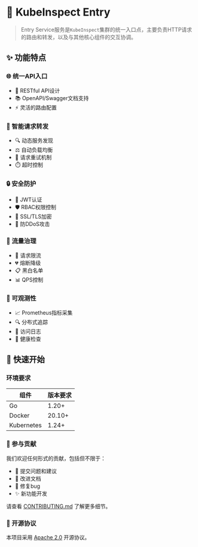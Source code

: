 # 🚪 KubeInspect Entry



> Entry Service服务是`KubeInspect`集群的统一入口点，主要负责HTTP请求的路由和转发，以及与其他核心组件的交互协调。

## ✨ 功能特点

### 🌐 统一API入口
- 🔄 RESTful API设计
- 📚 OpenAPI/Swagger文档支持
- ⚡ 灵活的路由配置

### 🔄 智能请求转发
- 🔍 动态服务发现
- ⚖️ 自动负载均衡
- 🔁 请求重试机制
- ⏱️ 超时控制

### 🔒 安全防护
- 🎫 JWT认证
- 🛡️ RBAC权限控制
- 🔐 SSL/TLS加密
- 🚫 防DDoS攻击

### 🌊 流量治理
- 🚥 请求限流
- 💔 熔断降级
- 📋 黑白名单
- 📊 QPS控制

### 📡 可观测性
- 📈 Prometheus指标采集
- 🔍 分布式追踪
- 📝 访问日志
- 💓 健康检查

## 🚀 快速开始

### 环境要求
| 组件 | 版本要求 |
|------|---------|
| Go | 1.20+ |
| Docker | 20.10+ |
| Kubernetes | 1.24+ |

### 🤝 参与贡献

我们欢迎任何形式的贡献，包括但不限于：

- 🐛 提交问题和建议
- 📝 改进文档
- 🔧 修复bug
- ✨ 新功能开发

请查看 [CONTRIBUTING.md](./CONTRIBUTING.md) 了解更多细节。

### 📄 开源协议

本项目采用 [Apache 2.0](LICENSE) 开源协议。


